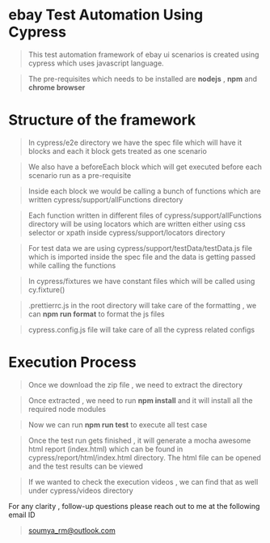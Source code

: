 # ebay Test Automation Using Cypress

> This test automation framework of ebay ui scenarios is created using cypress which uses javascript language.

> The pre-requisites which needs to be installed are **nodejs** , **npm** and **chrome browser**

# Structure of the framework

> In cypress/e2e directory we have the spec file which will have it blocks and each it block gets treated as one scenario

> We also have a beforeEach block which will get executed before each scenario run as a pre-requisite

> Inside each block we would be calling a bunch of functions which are written cypress/support/allFunctions directory

> Each function written in different files of cypress/support/allFunctions directory will be using locators which are written either using css selector or xpath inside cypress/support/locators directory

> For test data we are using cypress/support/testData/testData.js file which is imported inside the spec file and the data is getting passed while calling the functions

> In cypress/fixtures we have constant files which will be called using cy.fixture()

> .prettierrc.js in the root directory will take care of the formatting , we can **npm run format** to format the js files

> cypress.config.js file will take care of all the cypress related configs

# Execution Process

> Once we download the zip file , we need to extract the directory

> Once extracted , we need to run **npm install** and it will install all the required node modules

> Now we can run **npm run test** to execute all test case

> Once the test run gets finished , it will generate a mocha awesome html report (index.html) which can be found in cypress/report/html/index.html directory. The html file can be opened and the test results can be viewed

> If we wanted to check the execution videos , we can find that as well under cypress/videos directory

For any clarity , follow-up questions please reach out to me at the following email ID

> soumya_rm@outlook.com
